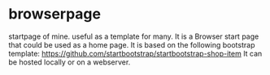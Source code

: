 # browserpage
startpage of mine. useful as a template for many.
It is a Browser start page that could be used as a home page.
It is based on the following bootstrap template: https://github.com/startbootstrap/startbootstrap-shop-item
It can be hosted locally or on a webserver.
